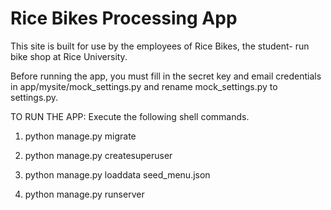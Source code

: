 Rice Bikes Processing App
=========================

This site is built for use by the employees of Rice Bikes, the student-
run bike shop at Rice University.

Before running the app, you must fill in the secret key and email credentials in app/mysite/mock_settings.py and rename mock_settings.py to settings.py.

TO RUN THE APP:
Execute the following shell commands.

1. python manage.py migrate

2. python manage.py createsuperuser

3. python manage.py loaddata seed_menu.json

4. python manage.py runserver
